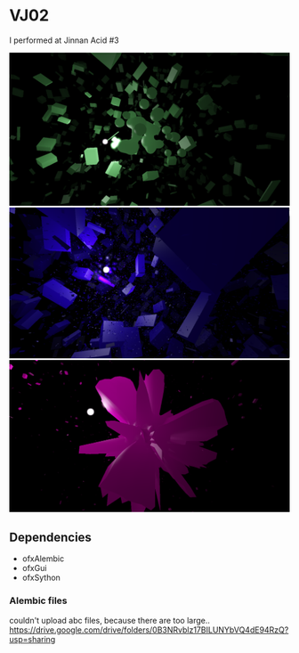 # VJ02

I performed at Jinnan Acid #3

![ss](https://github.com/yumataesu/VJ02/blob/master/SS/1.png)
![ss](https://github.com/yumataesu/VJ02/blob/master/SS/2.png)
![ss](https://github.com/yumataesu/VJ02/blob/master/SS/3.png)


## Dependencies
* ofxAlembic
* ofxGui
* ofxSython

### Alembic files
couldn't upload abc files, because there are too large..
https://drive.google.com/drive/folders/0B3NRvblz17BILUNYbVQ4dE94RzQ?usp=sharing
